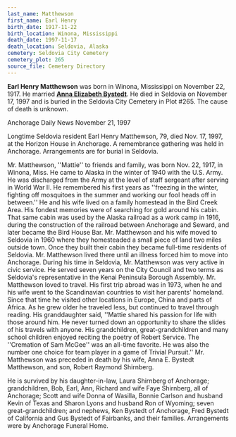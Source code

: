 ```yaml
---
last_name: Matthewson
first_name: Earl Henry
birth_date: 1917-11-22
birth_location: Winona, Mississippi
death_date: 1997-11-17
death_location: Seldovia, Alaska
cemetery: Seldovia City Cemetery
cemetery_plot: 265
source_file: Cemetery Directory
---
```

**Earl Henry   Matthewson** was born in Winona, Mississippi on November 22, 1917.  He married [**Anna Elizabeth Bystedt**](./Matthewson_Anna_Elizabeth_Bystedt.md).  He died in Seldovia on November 17, 1997 and is buried in the Seldovia City Cemetery in Plot #265.  The cause of death is unknown.

Anchorage Daily News November 21, 1997

Longtime Seldovia resident Earl Henry Matthewson, 79, died Nov. 17, 1997, at the Horizon House in Anchorage. A remembrance gathering was held in Anchorage. Arrangements are for burial in Seldovia.

Mr. Matthewson, ''Mattie'' to friends and family, was born Nov. 22, 1917, in Winona, Miss. He came to Alaska in the winter of 1940 with the U.S. Army. He was discharged from the Army at the level of staff sergeant after serving in World War II. He remembered his first years as ''freezing in the winter, fighting off mosquitoes in the summer and working our fool heads off in between.'' He and his wife lived on a family homestead in the Bird Creek Area. His fondest memories were of searching for gold around his cabin. That same cabin was used by the Alaska railroad as a work camp in 1916, during the construction of the railroad between Anchorage and Seward, and later became the Bird House Bar. Mr. Matthewson and his wife moved to Seldovia in 1960 where they homesteaded a small piece of land two miles outside town. Once they built their cabin they became full-time residents of Seldovia. Mr. Matthewson lived there until an illness forced him to move into Anchorage. During his time in Seldovia, Mr. Matthewson was very active in civic service. He served seven years on the City Council and two terms as Seldovia's representative in the Kenai Peninsula Borough Assembly. Mr. Matthewson loved to travel. His first trip abroad was in 1973, when he and his wife went to the Scandinavian countries to visit her parents' homeland. Since that time he visited other locations in Europe, China and parts of Africa. As he grew older he traveled less, but continued to travel through reading. His granddaughter said, ''Mattie shared his passion for life with those around him. He never turned down an opportunity to share the slides of his travels with anyone. His grandchildren, great-grandchildren and many school children enjoyed reciting the poetry of Robert Service. The ''Cremation of Sam McGee'' was an all-time favorite. He was also the number one choice for team player in a game of Trivial Pursuit.'' Mr. Matthewson was preceded in death by his wife, Anna E. Bystedt Matthewson, and son, Robert Raymond Shirnberg.

He is survived by his daughter-in-law, Laura Shirnberg of Anchorage; grandchildren, Bob, Earl, Ann, Richard and wife Faye Shirnberg, all of Anchorage; Scott and wife Donna of Wasilla, Bonnie Carlson and husband Kevin of Texas and Sharon Lyons and husband Ron of Wyoming; seven great-grandchildren; and nephews, Ken Bystedt of Anchorage, Fred Bystedt of California and Gus Bystedt of Fairbanks, and their families. Arrangements were by Anchorage Funeral Home. 


